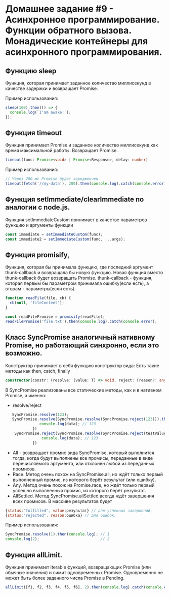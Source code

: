 # Домашнее задание #9 - Асинхронное программирование. Функции обратного вызова. Монадические контейнеры для асинхронного программирования.
## Функцию sleep
Функция, которая принимает заданное количество миллисекунд в качестве задержки и возвращает Promise.

Пример использования:
   ```js
   sleep(100).then(() => {
     console.log(`I'am awake!`);
   });
   ```
   
## Функция timeout
Функция принимает Promise и заданное количество миллисекунд как время максимальной работы. Возвращает Promise. 
```ts
timeout(func: Promise<void> | Promise<Response>, delay: number)
```

Пример использования:

   ```js
   // Через 200 мс Promise будет зареджекчен
   timeout(fetch('//my-data'), 200).then(console.log).catch(console.error);
   ```

## Функция setImmediate/clearImmediate по аналогии с node.js.
Функция setImmediateCustom принимает в качестве параметров функцию и аргументы функции
```js
const immediate = setImmediateCustom(func);
const immediate2 = setImmediateCustom(func, ...args);
```

## Функция promisify, 
 Функция, которая бы принимала функцию, где последний аргумент thunk-callback и возвращала бы  новую функцию. Новая функция вместо thunk-callback будет возвращать   Promise.
 thunk-callback - функция, которая первым бы параметром принимала ошибку(если есть), а вторам - параметры(если есть).

   ```js
   function readFile(file, cb) {
     cb(null, 'fileContent');
   }
   
   const readFilePromise = promisify(readFile);
   readFilePromise('file.txt').then(console.log).catch(console.error);
   ```

## Класс SyncPromise аналогичный нативному Promise, но работающий синхронно, если это возможно.
Конструктор принимает в себя функцию конструктор вида:
Есть такие методы как then, catch, finally
```ts
constructor(constr: (resolve: (value: T) => void, reject: (reason?: any) => void) => void)
```
В SyncPromise реализованы все статические методы, как и в нативном Promise, а именно:

- resolve/reject
```ts
   SyncPromise.resolve(123);
   SyncPromise.resolve(SyncPromise.resolve(SyncPromise.reject(123))).then((data) => {
               console.log(data); // 123
            })
    SyncPromise.reject(SyncPromise.resolve(SyncPromise.reject(testValue))).catch((err) => {
                console.log(data); // 123
            })
```
- All - возвращает промис вида SyncPromise, который выполнится тогда, когда будут выполнены все промисы, переданные в виде перечисляемого аргумента, или отклонен любой из переданных промисов.
- Race. Метод очень похож на SyncPromise.all, но ждёт только первый выполненный промис, из которого берёт результат (или ошибку).
- Any. Метод очень похож на Promise.race, но ждёт только первый успешно выполненный промис, из которого берёт результат.
- AllSettled. Метод SyncPromise.allSettled всегда ждёт завершения всех промисов. В массиве результатов будет
```js
{status:"fulfilled", value:результат} // для успешных завершений,
{status:"rejected", reason:ошибка} // для ошибок.
```

Пример использования:
   ```js
   SyncPromise.resolve(1).then(console.log); // 1
   console.log(2);                           // 2
   ```


## Функция allLimit.
Функция принимает Iterable функций, возвращающих Promise (или обычные значения) и лимит одновременных Promise.
Одновременно не может быть более заданного числа Promise в Pending.

   ```js
   allLimit([f1, f2, f3, f4, f5, f6], 2).then(console.log).catch(console.error);
   ```
